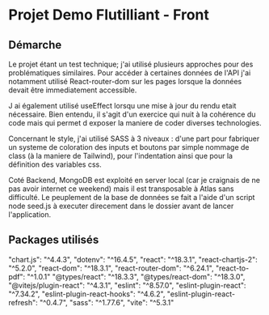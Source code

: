 # Projet Demo Flutilliant - Front

## Démarche

Le projet étant un test technique; j'ai utilisé plusieurs approches pour des problématiques
similaires. Pour accéder à certaines données de l'API j'ai notamment utilisé
React-router-dom sur les pages lorsque la données devait être immediatement accessible.

J ai également utilisé useEffect lorsqu une mise à jour du rendu etait
nécessaire. Bien entendu, il s'agit d'un exercice qui nuit à la cohérence du code mais qui
permet d exposer la maniere de coder diverses technologies.

Concernant le style, j'ai utilisé SASS à 3 niveaux : d'une part pour fabriquer un systeme de coloration
des inputs et boutons par simple nommage de class (à la maniere de Tailwind), pour
l'indentation ainsi que pour la définition des variables css.

Coté Backend, MongoDB est exploité en server local (car je craignais de ne pas avoir
internet ce weekend) mais il est transposable à Atlas sans difficulté.
Le peuplement de la base de données se fait a l'aide d'un script node seed.js à
executer direcement dans le dossier avant de lancer l'application.

## Packages utilisés

"chart.js": "^4.4.3",
"dotenv": "^16.4.5",
"react": "^18.3.1",
"react-chartjs-2": "^5.2.0",
"react-dom": "^18.3.1",
"react-router-dom": "^6.24.1",
"react-to-pdf": "^1.0.1"
"@types/react": "^18.3.3",
"@types/react-dom": "^18.3.0",
"@vitejs/plugin-react": "^4.3.1",
"eslint": "^8.57.0",
"eslint-plugin-react": "^7.34.2",
"eslint-plugin-react-hooks": "^4.6.2",
"eslint-plugin-react-refresh": "^0.4.7",
"sass": "^1.77.6",
"vite": "^5.3.1"
